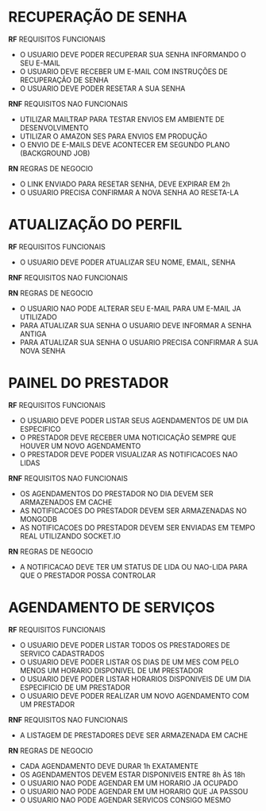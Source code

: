 # RECUPERAÇÃO DE SENHA

**RF** REQUISITOS FUNCIONAIS

- O USUARIO DEVE PODER RECUPERAR SUA SENHA INFORMANDO O SEU E-MAIL
- O USUARIO DEVE RECEBER UM E-MAIL COM INSTRUÇÕES DE RECUPERAÇÃO DE SENHA
- O USUARIO DEVE PODER RESETAR A SUA SENHA

**RNF** REQUISITOS NAO FUNCIONAIS

- UTILIZAR MAILTRAP PARA TESTAR ENVIOS EM AMBIENTE DE DESENVOLVIMENTO
- UTILIZAR O AMAZON SES PARA ENVIOS EM PRODUÇÃO
- O ENVIO DE E-MAILS DEVE ACONTECER EM SEGUNDO PLANO (BACKGROUND JOB)

**RN** REGRAS DE NEGOCIO

- O LINK ENVIADO PARA RESETAR SENHA, DEVE EXPIRAR EM 2h
- O USUARIO PRECISA CONFIRMAR A NOVA SENHA AO RESETA-LA

# ATUALIZAÇÃO DO PERFIL

**RF** REQUISITOS FUNCIONAIS

- O USUARIO DEVE PODER ATUALIZAR SEU NOME, EMAIL, SENHA


**RNF** REQUISITOS NAO FUNCIONAIS



**RN** REGRAS DE NEGOCIO

- O USUARIO NAO PODE ALTERAR SEU E-MAIL PARA UM E-MAIL JA UTILIZADO
- PARA ATUALIZAR SUA SENHA O USUARIO DEVE INFORMAR A SENHA ANTIGA
- PARA ATUALIZAR SUA SENHA O USUARIO PRECISA CONFIRMAR A SUA NOVA SENHA

# PAINEL DO PRESTADOR

**RF** REQUISITOS FUNCIONAIS

- O USUARIO DEVE PODER LISTAR SEUS AGENDAMENTOS DE UM DIA ESPECIFICO
- O PRESTADOR DEVE RECEBER UMA NOTICICAÇÃO SEMPRE QUE HOUVER UM NOVO AGENDAMENTO
- O PRESTADOR DEVE PODER VISUALIZAR AS NOTIFICACOES NAO LIDAS

**RNF** REQUISITOS NAO FUNCIONAIS

- OS AGENDAMENTOS DO PRESTADOR NO DIA DEVEM SER ARMAZENADOS EM CACHE
- AS NOTIFICACOES DO PRESTADOR DEVEM SER ARMAZENADAS NO MONGODB
- AS NOTIFICACOES DO PRESTADOR DEVEM SER ENVIADAS EM TEMPO REAL UTILIZANDO SOCKET.IO

**RN** REGRAS DE NEGOCIO

- A NOTIFICACAO DEVE TER UM STATUS DE LIDA OU NAO-LIDA PARA QUE O PRESTADOR POSSA CONTROLAR

# AGENDAMENTO DE SERVIÇOS

**RF** REQUISITOS FUNCIONAIS

- O USUARIO DEVE PODER LISTAR TODOS OS PRESTADORES DE SERVICO CADASTRADOS
- O USUARIO DEVE PODER LISTAR OS DIAS DE UM MES COM PELO MENOS UM HORARIO DISPONIVEL DE UM PRESTADOR
- O USUARIO DEVE PODER LISTAR HORARIOS DISPONIVEIS DE UM DIA ESPECIFICIO DE UM PRESTADOR
- O USUARIO DEVE PODER REALIZAR UM NOVO AGENDAMENTO COM UM PRESTADOR

**RNF** REQUISITOS NAO FUNCIONAIS

- A LISTAGEM DE PRESTADORES DEVE SER ARMAZENADA EM CACHE

**RN** REGRAS DE NEGOCIO

- CADA AGENDAMENTO DEVE DURAR 1h EXATAMENTE
- OS AGENDAMENTOS DEVEM ESTAR DISPONIVEIS ENTRE 8h ÀS 18h
- O USUARIO NAO PODE AGENDAR EM UM HORARIO JA OCUPADO
- O USUARIO NAO PODE AGENDAR EM UM HORARIO QUE JA PASSOU
- O USUARIO NAO PODE AGENDAR SERVICOS CONSIGO MESMO
